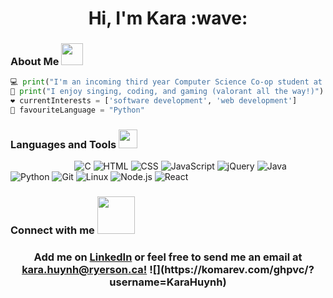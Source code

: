 <h1 align="center">
  Hi, I'm Kara :wave:
</h1>

### About Me <img src="https://media.giphy.com/media/oz45ELYgMoYVsZqmor/giphy.gif" width="35"/>
```python
💻 print("I'm an incoming third year Computer Science Co-op student at Ryerson University")
🎵 print("I enjoy singing, coding, and gaming (valorant all the way!)")
❤️ currentInterests = ['software development', 'web development']
🌸 favouriteLanguage = "Python"
```

### Languages and Tools <img src="https://media.giphy.com/media/FMnVZzDALopvG/giphy.gif" width="30"/>
&nbsp;&nbsp;&nbsp;&nbsp;&nbsp;&nbsp;&nbsp;&nbsp;&nbsp;&nbsp;&nbsp;&nbsp;&nbsp;&nbsp;&nbsp;&nbsp;&nbsp;&nbsp;&nbsp;&nbsp;&nbsp;&nbsp;&nbsp;&nbsp;&nbsp;
  ![C](https://img.shields.io/badge/-C-000000?style=flat&logo=C)
  ![HTML](https://img.shields.io/badge/-HTML5-000000?style=flat&logo=HTML5)
  ![CSS](https://img.shields.io/badge/-CSS3-000000?style=flat&logo=CSS3)
  ![JavaScript](https://img.shields.io/badge/-JavaScript-000000?style=flat&logo=javascript)
  ![jQuery](https://img.shields.io/badge/-jQuery-000000?style=flat&logo=jQuery&logoColor=0769AD)
  ![Java](https://img.shields.io/badge/-Java-000000?style=flat&logo=java&logoColor=007396)
  ![Python](https://img.shields.io/badge/-Python-000000?style=flat&logo=python)
  ![Git](https://img.shields.io/badge/-Git-000000?style=flat&logo=git&logoColor=F05032)
  ![Linux](https://img.shields.io/badge/-Linux-000000?style=flat&logo=linux&logoColor=FCC624)
  ![Node.js](https://img.shields.io/badge/-Node.js-000000?style=flat&logo=node.js&logoColor=339933)
  ![React](https://img.shields.io/badge/-React-000000?style=flat&logo=React&logoColor=61DAFB)
  



### Connect with me <img src="https://media.giphy.com/media/RImnzu65CsA3fc6u5f/giphy.gif" width="60"/>
<h3 align="center">
  Add me on <a href="https://www.linkedin.com/in/kara-huynh/">LinkedIn</a> or feel free to send me an email at <a href="mailto:kara.huynh@ryerson.ca">kara.huynh@ryerson.ca!</a>
![](https://komarev.com/ghpvc/?username=KaraHuynh)
</h3>


